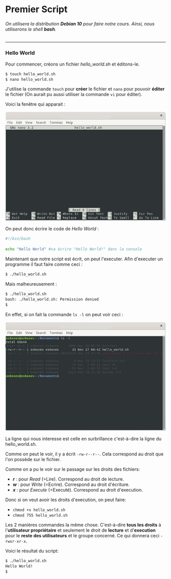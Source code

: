# Premier Script

###### On utilisera la distribution **Debian 10** pour faire notre cours. Ainsi, nous utiliserons le shell **bash**.

-------

### Hello World

Pour commencer, créons un fichier *hello_world.sh* et éditons-le.

```bash
$ touch hello_world.sh
$ nano hello_world.sh
```
J'utilise la commande `touch` pour **créer** le fichier et `nano` pour pouvoir **éditer** le fichier (On aurait pu aussi utiliser la commande `vi` pour éditer). 

Voici la fenêtre qui apparait :

![Fenêtre nano](./Ressources/nano_fenetre.png)

On peut donc écrire le code de *Hello World* :

```bash
#!/bin/bash

echo "Hello World" #va écrire "Hello World!" dans la console
```
Maintenant que notre script est écrit, on peut l'executer.
Afin d'executer un programme il faut faire comme ceci :
```bash
$ ./hello_world.sh
```
Mais malheureusement :

```bash
$ ./hello_world.sh
bash: ./hello_world.sh: Permission denied
$
```
En effet, si on fait la commande `ls -l` on peut voir ceci :

![ls -l](./Ressources/ls-l.png)

La ligne qui nous interesse est celle en surbrillance c'est-à-dire la ligne du hello_world.sh.

Comme on peut le voir, il y a écrit `-rw-r--r--`. Cela correspond au droit que l'on possède sur le fichier.

Comme on a pu le voir sur le passage sur les droits des fichiers:

- ***r*** : pour *Read* (=Lire). Correspond au droit de lecture.
- ***w*** : pour *Write* (=Ecrire). Correspond au droit d'écriture.
- ***x*** : pour *Execute* (=Executé). Correspond au droit d'execution.

Donc si on veut avoir les droits d'execution, on peut faire:

- `chmod +x hello_world.sh` 
- `chmod 755 hello_world.sh`

Les 2 manières commandes la même chose. C'est-à-dire **tous les droits** à l'**utilisateur propriétaire** et seulement le droit de **lecture** et d'**execution** pour le **reste des utilisateurs** et le groupe concerné. Ce qui donnera ceci `-rwxr-xr-x`.

Voici le résultat du script:

```bash
$ ./hello_world.sh
Hello World!
$
```